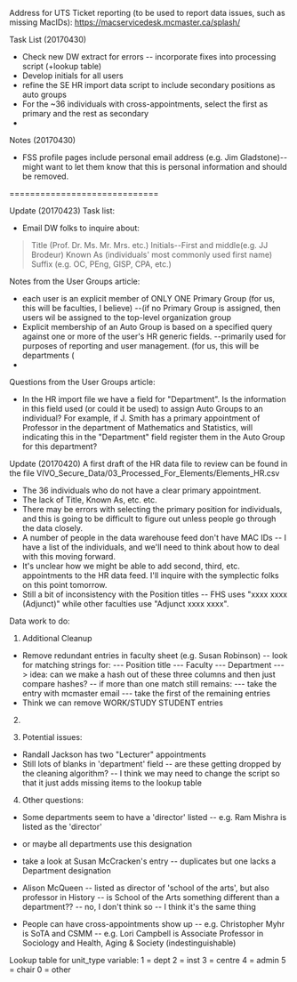 
Address for UTS Ticket reporting (to be used to report data issues, such as missing MacIDs):
https://macservicedesk.mcmaster.ca/splash/

Task List (20170430)
- Check new DW extract for errors -- incorporate fixes into processing script (+lookup table)
- Develop initials for all users
- refine the SE HR import data script to include secondary positions as auto groups
- For the ~36 individuals with cross-appointments, select the first as primary and the rest as secondary
- 

Notes (20170430)
- FSS profile pages include personal email address (e.g. Jim Gladstone)--might want to let them know that this is personal information and should be removed.


=============================

Update (20170423)
Task list: 
- Email DW folks to inquire about: 
> Title (Prof. Dr. Ms. Mr. Mrs. etc.)
> Initials--First and middle(e.g. JJ Brodeur)
> Known As (individuals' most commonly used first name)
> Suffix (e.g. OC, PEng, GISP, CPA, etc.)
> 

Notes from the User Groups article:
- each user is an explicit member of ONLY ONE Primary Group (for us, this will be faculties, I believe)
--(if no Primary Group is assigned, then users wil be assigned to the top-level organization group
- Explicit membership of an Auto Group is based on a specified query against one or more of the user's HR generic fields.
--primarily used for purposes of reporting and user management. (for us, this will be departments (
- 
Questions from the User Groups article:
- In the HR import file we have a field for "Department". Is the information in this field used (or could it be used) to assign Auto Groups to an individual? For example, if J. Smith has a primary appointment of Professor in the department of Mathematics and Statistics, will indicating this in the "Department" field register them in the Auto Group for this department? 



Update (20170420)
A first draft of the HR data file to review can be found in the file VIVO_Secure_Data/03_Processed_For_Elements/Elements_HR.csv
- The 36 individuals who do not have a clear primary appointment.
- The lack of Title, Known As, etc. etc.
- There may be errors with selecting the primary position for individuals, and this is going to be difficult to figure out unless people go through the data closely.
- A number of people in the data warehouse feed don't have MAC IDs -- I have a list of the individuals, and we'll need to think about how to deal with this moving forward.
- It's unclear how we might be able to add second, third, etc. appointments to the HR data feed. I'll inquire with the symplectic folks on this point tomorrow. 
- Still a bit of inconsistency with the Position titles -- FHS uses "xxxx xxxx (Adjunct)" while other faculties use "Adjunct xxxx xxxx". 



Data work to do:

1) Additional Cleanup
- Remove redundant entries in faculty sheet (e.g. Susan Robinson)
-- look for matching strings for:
--- Position title
--- Faculty
--- Department
--- > idea: can we make a hash out of these three columns and then just compare hashes?
-- if more than one match still remains:
--- take the entry with mcmaster email
--- take the first of the remaining entries
- Think we can remove WORK/STUDY STUDENT entries

2)  


3) Potential issues:
- Randall Jackson has two "Lecturer" appointments
- Still lots of blanks in 'department' field -- are these getting dropped by the cleaning algorithm?
-- I think we may need to change the script so that it just adds missing items to the lookup table

4) Other questions:
- Some departments seem to have a 'director' listed
-- e.g. Ram Mishra is listed as the 'director'
- or maybe all departments use this designation
- take a look at Susan McCracken's entry -- duplicates but one lacks a Department designation

- Alison McQueen -- listed as director of 'school of the arts', but also professor in History
-- is School of the Arts something different than a department??
-- no, I don't think so -- I think it's the same thing

- People can have cross-appointments show up 
-- e.g. Christopher Myhr is SoTA and CSMM
-- e.g. Lori Campbell is Associate Professor in Sociology and Health, Aging & Society (indestinguishable)

Lookup table for unit_type variable:
1 = dept
2 = inst
3 = centre
4 = admin
5 = chair
0 = other